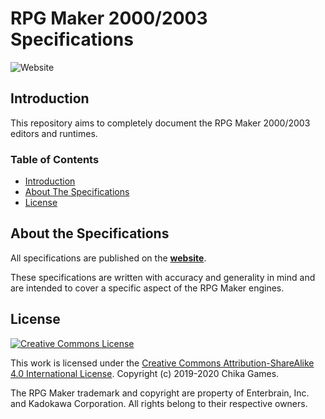 # RPG Maker 2000/2003 Specifications
![Website](https://img.shields.io/website?down_color=lightgrey&down_message=offline&style=for-the-badge&up_color=blue&up_message=online&url=https%3A%2F%2Fchika-games.github.io%2FRPG-Maker-Specifications%2F)

## Introduction
This repository aims to completely document the RPG Maker 2000/2003 editors and runtimes.

### Table of Contents
* [Introduction](#introduction)
* [About The Specifications](#about-the-specifications)
* [License](#license)

## About the Specifications
All specifications are published on the [**website**](https://chika-games.github.io/RPG-Maker-Specifications/).

These specifications are written with accuracy and generality in mind and are intended to cover a specific aspect of the RPG Maker engines.

## License
[![Creative Commons License](https://i.creativecommons.org/l/by-sa/4.0/88x31.png)](http://creativecommons.org/licenses/by-sa/4.0/)

This work is licensed under the [Creative Commons Attribution-ShareAlike 4.0 International License](http://creativecommons.org/licenses/by-sa/4.0/). Copyright (c) 2019-2020 Chika Games.

The RPG Maker trademark and copyright are property of Enterbrain, Inc. and Kadokawa Corporation. All rights belong to their respective owners.
